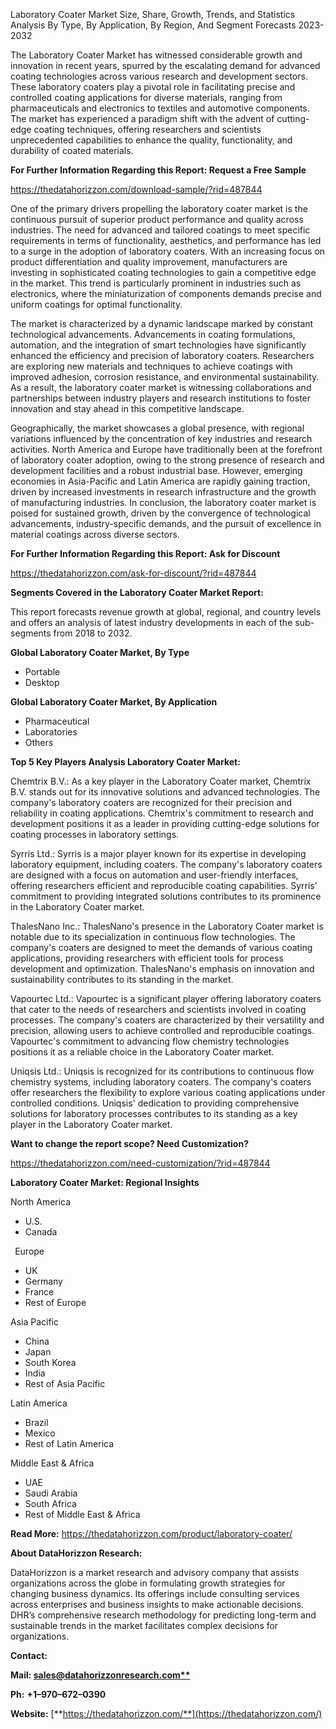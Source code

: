 ﻿Laboratory Coater Market Size, Share, Growth, Trends, and Statistics Analysis By Type, By Application, By Region, And Segment Forecasts 2023-2032

The Laboratory Coater Market has witnessed considerable growth and innovation in recent years, spurred by the escalating demand for advanced coating technologies across various research and development sectors. These laboratory coaters play a pivotal role in facilitating precise and controlled coating applications for diverse materials, ranging from pharmaceuticals and electronics to textiles and automotive components. The market has experienced a paradigm shift with the advent of cutting-edge coating techniques, offering researchers and scientists unprecedented capabilities to enhance the quality, functionality, and durability of coated materials.

**For Further Information Regarding this Report: Request a Free Sample**	

<https://thedatahorizzon.com/download-sample/?rid=487844>

One of the primary drivers propelling the laboratory coater market is the continuous pursuit of superior product performance and quality across industries. The need for advanced and tailored coatings to meet specific requirements in terms of functionality, aesthetics, and performance has led to a surge in the adoption of laboratory coaters. With an increasing focus on product differentiation and quality improvement, manufacturers are investing in sophisticated coating technologies to gain a competitive edge in the market. This trend is particularly prominent in industries such as electronics, where the miniaturization of components demands precise and uniform coatings for optimal functionality.

The market is characterized by a dynamic landscape marked by constant technological advancements. Advancements in coating formulations, automation, and the integration of smart technologies have significantly enhanced the efficiency and precision of laboratory coaters. Researchers are exploring new materials and techniques to achieve coatings with improved adhesion, corrosion resistance, and environmental sustainability. As a result, the laboratory coater market is witnessing collaborations and partnerships between industry players and research institutions to foster innovation and stay ahead in this competitive landscape.

Geographically, the market showcases a global presence, with regional variations influenced by the concentration of key industries and research activities. North America and Europe have traditionally been at the forefront of laboratory coater adoption, owing to the strong presence of research and development facilities and a robust industrial base. However, emerging economies in Asia-Pacific and Latin America are rapidly gaining traction, driven by increased investments in research infrastructure and the growth of manufacturing industries. In conclusion, the laboratory coater market is poised for sustained growth, driven by the convergence of technological advancements, industry-specific demands, and the pursuit of excellence in material coatings across diverse sectors.

**For Further Information Regarding this Report: Ask for Discount**	

<https://thedatahorizzon.com/ask-for-discount/?rid=487844>

**Segments Covered in the Laboratory Coater Market Report:**

This report forecasts revenue growth at global, regional, and country levels and offers an analysis of latest industry developments in each of the sub-segments from 2018 to 2032.

**Global Laboratory Coater Market, By Type**

- Portable
- Desktop

**Global Laboratory Coater Market, By Application**

- Pharmaceutical
- Laboratories
- Others

**Top 5 Key Players Analysis Laboratory Coater Market:**

Chemtrix B.V.: As a key player in the Laboratory Coater market, Chemtrix B.V. stands out for its innovative solutions and advanced technologies. The company's laboratory coaters are recognized for their precision and reliability in coating applications. Chemtrix's commitment to research and development positions it as a leader in providing cutting-edge solutions for coating processes in laboratory settings.

Syrris Ltd.: Syrris is a major player known for its expertise in developing laboratory equipment, including coaters. The company's laboratory coaters are designed with a focus on automation and user-friendly interfaces, offering researchers efficient and reproducible coating capabilities. Syrris' commitment to providing integrated solutions contributes to its prominence in the Laboratory Coater market.

ThalesNano Inc.: ThalesNano's presence in the Laboratory Coater market is notable due to its specialization in continuous flow technologies. The company's coaters are designed to meet the demands of various coating applications, providing researchers with efficient tools for process development and optimization. ThalesNano's emphasis on innovation and sustainability contributes to its standing in the market.

Vapourtec Ltd.: Vapourtec is a significant player offering laboratory coaters that cater to the needs of researchers and scientists involved in coating processes. The company's coaters are characterized by their versatility and precision, allowing users to achieve controlled and reproducible coatings. Vapourtec's commitment to advancing flow chemistry technologies positions it as a reliable choice in the Laboratory Coater market.

Uniqsis Ltd.: Uniqsis is recognized for its contributions to continuous flow chemistry systems, including laboratory coaters. The company's coaters offer researchers the flexibility to explore various coating applications under controlled conditions. Uniqsis' dedication to providing comprehensive solutions for laboratory processes contributes to its standing as a key player in the Laboratory Coater market.

**Want to change the report scope? Need Customization?**

<https://thedatahorizzon.com/need-customization/?rid=487844>

**Laboratory Coater Market: Regional Insights**

North America

- U.S.
- Canada

` `Europe

- UK
- Germany
- France
- Rest of Europe

Asia Pacific	

- China
- Japan
- South Korea
- India
- Rest of Asia Pacific

Latin America

- Brazil
- Mexico
- Rest of Latin America

Middle East & Africa

- UAE
- Saudi Arabia
- South Africa
- Rest of Middle East & Africa

**Read More:** <https://thedatahorizzon.com/product/laboratory-coater/>

**About DataHorizzon Research:**

DataHorizzon is a market research and advisory company that assists organizations across the globe in formulating growth strategies for changing business dynamics. Its offerings include consulting services across enterprises and business insights to make actionable decisions. DHR’s comprehensive research methodology for predicting long-term and sustainable trends in the market facilitates complex decisions for organizations.

**Contact:**

**Mail: [sales@datahorizzonresearch.com**](mailto:sales@datahorizzonresearch.com)**

**Ph:** **+1–970–672–0390**

**Website:** [**https://thedatahorizzon.com/**](https://thedatahorizzon.com/)


